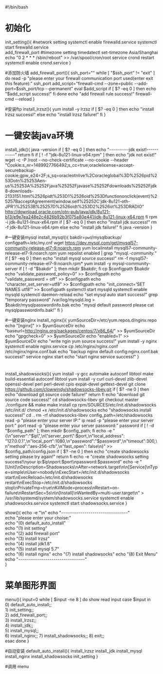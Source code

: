 #!/bin/bash
# 初始化
init_setting(){
	#network setting
	systemctl enable firewalld.service
	systemctl start firewalld.service	
	add_firewall_port
	#timezone setting
	timedatectl set-timezone Asia/Shanghai
	echo "0 2 * * * /sbin/reboot"  >> /var/spool/cron/root
	service crond restart
	systemctl enable crond.service
}

#添加防火墙
add_firewall_port(){
	ssh_port=""
	while [ "$ssh_port" != "exit"   ]
	do
		read -p "please enter your firewall communication port used(enter exit this feature):" ssh_port
		add_script="firewall-cmd --zone=public --add-port=$ssh_port/tcp --permanent"
		eval $add_script
		if [ $? -eq 0 ]
		then
		echo "$add_script success!"
		fi
	done
	echo "add firewall rule success!"
	firewall-cmd --reload
}

#安装ftp
install_lrzsz(){
	yum install -y lrzsz
	if [ $? -eq 0 ]
	then 
	echo "install lrzsz success!"
	else
	echo "install lrzsz failure!"
	fi
}

# 一键安装java环境
install_jdk(){
	java -version
	if [ $? -eq 0 ]
	then 
		echo "----------jdk exist!-----------"
		return
	fi
	if [ ! -f "jdk-8u121-linux-x64.rpm" ]
	then
	 echo "jdk not exist!"
	 wget  -c -P /root --no-check-certificate --no-cookie --header "Cookie:s_nr=1489927766492;s_cc=true;oraclelicense=accept-securebackup-cookie;gpw_e24=2F;s_sq=oracleotnlive%2Coracleglobal%3D%2526pid%253Dotn%25253Aen-us%25253A%25252Fjava%25252Fjavase%25252Fdownloads%25252Fjdk8-downloads-2133151.html%2526pidt%253D1%2526oid%253Dfunctiononclick(event)%25257BacceptAgreement(window.self%25252C'jdk-8u121-oth-JPR')%25253B%25257D%2526oidt%253D2%2526ot%253DRADIO"  http://download.oracle.com/otn-pub/java/jdk/8u121-b13/e9e7ea248e2c4826b92b3f075a80e441/jdk-8u121-linux-x64.rpm
	fi
	rpm -i jdk-8u121-linux-x64.rpm
	if [ $? -eq 0 ]
	then 
	echo "install jdk success!"
	rm -f jdk-8u121-linux-x64.rpm
	else
	echo "install jdk failure!"
	fi
	java -version
}

#一键安装mysql
install_mysql(){
	bakdir=`pwd`/mysqlbackup/
	configpath=/etc/my.cnf
	wget https://dev.mysql.com/get/mysql57-community-release-el7-9.noarch.rpm
	yum localinstall mysql57-community-release-el7-9.noarch.rpm
	yum repolist enabled | grep "mysql.*-community.*"
	if [ $? -eq 0 ]
	then 
	echo "install mysql source success!"
	rm -f mysql57-community-release-el7-9.noarch.rpm*
	yum install -y mysql-community-server
	if [ ! -d "$bakdir" ]; then mkdir $bakdir; fi 
	cp $configpath $bakdir
	echo "validate_password_policy=0" >> $configpath
	echo "validate_password = off" >> $configpath
	echo "character_set_server=utf8" >> $configpath
	echo "init_connect='SET NAMES utf8'" >> $configpath
	systemctl start mysqld
	systemctl enable mysqld
	systemctl daemon-reload
	echo "set mysql auto start success!"
	grep "temporary password" /var/log/mysqld.log > $bakdir/mysqlpasswordinfo.bak
	echo "mysql default password please cat mysqlpasswordinfo.bak!"
	fi
}

#一键安装nginx
install_nginx(){
	yumSourceDir=/etc/yum.repos.d/nginx.repo
	echo "[nginx]" >> $yumSourceDir
	echo "baseurl=http://nginx.org/packages/centos/7/x86_64/" >> $yumSourceDir
	echo "gpgcheck=0" >> $yumSourceDir
	echo "enabled=1" >> $yumSourceDir
	echo "write ngin yum source success!"
	yum install -y nginx
	systemctl enable nginx.service
	cp /etc/nginx/nginx.conf /etc/nginx/nginx.conf.bak
	echo "backup nginx default config:nginx.conf.bak success!"
	service nginx start
	echo "start nginx service success!"
}

#
install_shadowsocks(){
	yum install -y gcc automake autoconf libtool make build-essential autoconf libtool 
	yum install -y curl curl-devel zlib-devel openssl-devel perl perl-devel cpio expat-devel gettext-devel
	git clone https://github.com/clowwindy/shadowsocks-libev.git
	if [ $? -ne 0 ]
	then 
	echo "download git source code failure!"
	return
	fi
	echo "download git source code success!"
	cd shadowsocks-libev
	git checkout master
	./configure && make
	make install
	cp rpm/SOURCES/etc/init.d/shadowsocks /etc/init.d/
	chmod +x /etc/init.d/shadowsocks
	echo "shadowsocks install success!"
	cd ..
	rm -rf shadowsocks-libev
	config_path=/etc/shadowsocks
	read -p "please enter your server IP:" ip
	read -p "please enter your server port:" port
	read -p "please enter your server password:" password
	if [ ! -d "$config_path" ]; then mkdir $config_path; fi 
	echo -e "{\n\"server\":\"$ip\",\n\"server_port\":$port,\n\"local_address\": \"127.0.0.1\",\n\"local_port\":1080,\n\"password\":\"$password\",\n\"timeout\":300,\n\"method\":\"aes-256-cfb\",\n\"fast_open\": false\n}" >> $config_path/config.json
	if [ $? -ne 0 ]
	then
	echo "create shadowsocks setting please try again!"
	return
	fi
	echo -e "create shadowsocks setting success!\nyour ip:$ip\nport:$port\npassword:$password"
	echo -e "[Unit]\nDescription=Shadowsocks\nAfter=network.target\n\n[Service]\nType=simple\nUser=nobody\nExecStart=/etc/init.d/shadowsocks start\nExecReload=/etc/init.d/shadowsocks restart\nExecStop=/etc/init.d/shadowsocks stop\nPrivateTmp=true\nKillMode=process\nRestart=on-failure\nRestartSec=5s\n\n[Install]\nWantedBy=multi-user.target\n" > /usr/lib/systemd/system/shadowsocks.service
	systemctl enable shadowsocks.service
	systemctl start shadowsocks.service
}


show(){
	echo -e "\n"
	echo "----------------------------------"  
	echo "please enter your choise:"  
	echo "(0) default_auto_install"  
	echo "(1) init setting"  
	echo "(2) add firewall port"  
	echo "(3) install lrzsz"  
	echo "(4) install jdk1.8"  
	echo "(5) install mysql 5.7"  
	echo "(6) install nginx" 
	echo "(7) install shadowsocks" 
	echo "(8) Exit Menu"  
	echo "----------------------------------"  
}

# 菜单图形界面
menu(){
	input=0
	while [ $input -ne 8 ]
	do
	show
	read input
	case $input in  
		0) default_auto_install;;  
		1) init_setting;;  
		2) add_firewall_port;;  
		3) install_lrzsz;;  
		4) install_jdk;;  
		5) install_mysql;;  
		6) install_nginx;;
		7) install_shadowsocks;;
		8) exit;;  
	esac
	done
}

#自动安装
default_auto_install(){
	install_lrzsz
	install_jdk
	install_mysql
	install_nginx
	install_shadowsocks
	init_setting
}

#调用
menu
